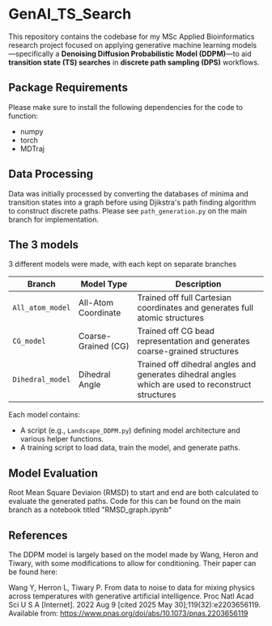# GenAI_TS_Search
This repository contains the codebase for my MSc Applied Bioinformatics research project focused on applying generative machine learning models—specifically a **Denoising Diffusion Probabilistic Model (DDPM)**—to aid **transition state (TS) searches** in **discrete path sampling (DPS)** workflows.

## Package Requirements
Please make sure to install the following dependencies for the code to function:
- numpy
- torch
- MDTraj

## Data Processing

Data was initially processed by converting the databases of minima and transition states into a graph before using Djikstra's path finding algorithm to construct discrete paths. Please see `path_generation.py` on the main branch for implementation.

## The 3 models
3 different models were made, with each kept on separate branches

| Branch            | Model Type            | Description                                 |
|-------------------|------------------------|--------------------------------------------|
| `All_atom_model`  | All-Atom Coordinate    | Trained off full Cartesian coordinates and generates full atomic structures            |
| `CG_model`        | Coarse-Grained (CG)    | Trained off CG bead representation and generates coarse-grained structures                |
| `Dihedral_model`  | Dihedral Angle         | Trained off dihedral angles and generates dihedral angles which are used to reconstruct structures    |

Each model contains:
- A script (e.g., `Landscape_DDPM.py`) defining model architecture and various helper functions.
- A training script to load data, train the model, and generate paths.

## Model Evaluation

Root Mean Square Deviaion (RMSD) to start and end are both calculated to evaluate the generated paths. Code for this can be found on the main branch as a notebook titled "RMSD_graph.ipynb"

## References
The DDPM model is largely based on the model made by Wang, Heron and Tiwary, with some modifications to allow for conditioning. Their paper can be found here:

Wang Y, Herron L, Tiwary P. From data to noise to data for mixing physics across temperatures with generative artificial intelligence. Proc Natl Acad Sci U S A [Internet]. 2022 Aug 9 [cited 2025 May 30];119(32):e2203656119. Available from: https://www.pnas.org/doi/abs/10.1073/pnas.2203656119
